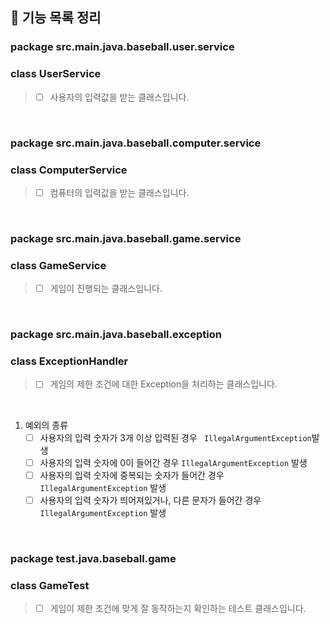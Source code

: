 ## 📃 기능 목록 정리

### package src.main.java.baseball.user.service

### class UserService

> - [ ] 사용자의 입력값을 받는 클래스입니다.

<br>

### package src.main.java.baseball.computer.service

### class ComputerService

> - [ ] 컴퓨터의 입력값을 받는 클래스입니다.

<br>

### package src.main.java.baseball.game.service

### class GameService

> - [ ] 게임이 진행되는 클래스입니다.

<br>

### package src.main.java.baseball.exception

### class ExceptionHandler

> - [ ] 게임의 제한 조건에 대한 Exception을 처리하는 클래스입니다.

<br>

1. 예외의 종류
   - [ ] 사용자의 입력 숫자가 3개 이상 입력된 경우 ` IllegalArgumentException`발생
   - [ ] 사용자의 입력 숫자에 0이 들어간 경우 `IllegalArgumentException` 발생
   - [ ] 사용자의 입력 숫자에 중복되는 숫자가 들어간 경우 `IllegalArgumentException` 발생
   - [ ] 사용자의 입력 숫자가 띄어져있거나, 다른 문자가 들어간 경우 `IllegalArgumentException` 발생

<br>

### package test.java.baseball.game

### class GameTest

> - [ ] 게임이 제한 조건에 맞게 잘 동작하는지 확인하는 테스트 클래스입니다.

